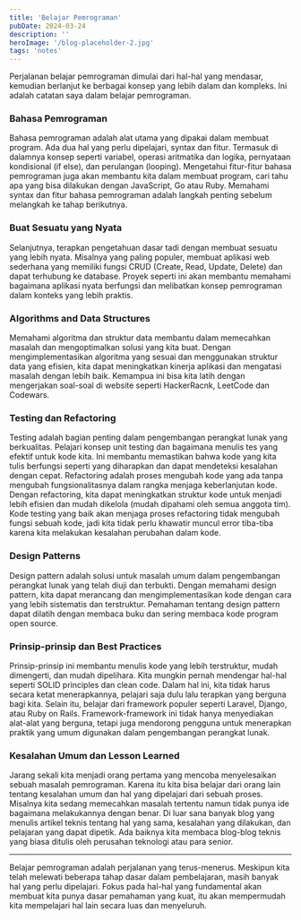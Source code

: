 ```yaml
---
title: 'Belajar Pemrograman'
pubDate: 2024-03-24
description: ''
heroImage: '/blog-placeholder-2.jpg'
tags: 'notes'
---
```


Perjalanan belajar pemrograman dimulai dari hal-hal yang mendasar, kemudian berlanjut ke berbagai konsep yang lebih dalam dan kompleks. Ini adalah catatan saya dalam belajar pemrograman.

### Bahasa Pemrograman

Bahasa pemrograman adalah alat utama yang dipakai dalam membuat program. Ada dua hal yang perlu dipelajari, syntax dan fitur. Termasuk di dalamnya konsep seperti variabel, operasi aritmatika dan logika, pernyataan kondisional (if else), dan perulangan (looping). Mengetahui fitur-fitur bahasa pemrograman juga akan membantu kita dalam membuat program, cari tahu apa yang bisa dilakukan dengan JavaScript, Go atau Ruby. Memahami syntax dan fitur bahasa pemrograman adalah langkah penting sebelum melangkah ke tahap berikutnya.

### Buat Sesuatu yang Nyata

Selanjutnya, terapkan pengetahuan dasar tadi dengan membuat sesuatu yang lebih nyata. Misalnya yang paling populer, membuat aplikasi web sederhana yang memiliki fungsi CRUD (Create, Read, Update, Delete) dan dapat terhubung ke database. Proyek seperti ini akan membantu memahami bagaimana aplikasi nyata berfungsi dan melibatkan konsep pemrograman dalam konteks yang lebih praktis.

### Algorithms and Data Structures

Memahami algoritma dan struktur data membantu dalam memecahkan masalah dan mengoptimalkan solusi yang kita buat. Dengan mengimplementasikan algoritma yang sesuai dan menggunakan struktur data yang efisien, kita dapat meningkatkan kinerja aplikasi dan mengatasi masalah dengan lebih baik. Kemampua ini bisa kita latih dengan mengerjakan soal-soal di website seperti HackerRacnk, LeetCode dan Codewars.

### Testing dan Refactoring

Testing adalah bagian penting dalam pengembangan perangkat lunak yang berkualitas. Pelajari konsep unit testing dan bagaimana menulis tes yang efektif untuk kode kita. Ini membantu memastikan bahwa kode yang kita tulis berfungsi seperti yang diharapkan dan dapat mendeteksi kesalahan dengan cepat. Refactoring adalah proses mengubah kode yang ada tanpa mengubah fungsionalitasnya dalam rangka menjaga keberlanjutan kode. Dengan refactoring, kita dapat meningkatkan struktur kode untuk menjadi lebih efisien dan mudah dikelola (mudah dipahami oleh semua anggota tim). Kode testing yang baik akan menjaga proses refactoring tidak mengubah fungsi sebuah kode, jadi kita tidak perlu khawatir muncul error tiba-tiba karena kita melakukan kesalahan perubahan dalam kode.

### Design Patterns

Design pattern adalah solusi untuk masalah umum dalam pengembangan perangkat lunak yang telah diuji dan terbukti. Dengan memahami design pattern, kita dapat merancang dan mengimplementasikan kode dengan cara yang lebih sistematis dan terstruktur. Pemahaman tentang design pattern dapat dilatih dengan membaca buku dan sering membaca kode program open source.

### Prinsip-prinsip dan Best Practices

Prinsip-prinsip ini membantu menulis kode yang lebih terstruktur, mudah dimengerti, dan mudah dipelihara. Kita mungkin pernah mendengar hal-hal seperti SOLID principles dan clean code. Dalam hal ini, kita tidak harus secara ketat menerapkannya, pelajari saja dulu lalu terapkan yang berguna bagi kita. Selain itu, belajar dari framework populer seperti Laravel, Django, atau Ruby on Rails. Framework-framework ini tidak hanya menyediakan alat-alat yang berguna, tetapi juga mendorong pengguna untuk menerapkan praktik yang umum digunakan dalam pengembangan perangkat lunak.

### Kesalahan Umum dan Lesson Learned

Jarang sekali kita menjadi orang pertama yang mencoba menyelesaikan sebuah masalah pemrograman. Karena itu kita bisa belajar dari orang lain tentang kesalahan umum dan hal yang dipelajari dari sebuah proses. Misalnya kita sedang memecahkan masalah tertentu namun tidak punya ide bagaimana melakukannya dengan benar. Di luar sana banyak blog yang menulis artikel teknis tentang hal yang sama, kesalahan yang dilakukan, dan pelajaran yang dapat dipetik. Ada baiknya kita membaca blog-blog teknis yang biasa ditulis oleh perusahan teknologi atau para senior.

---

Belajar pemrograman adalah perjalanan yang terus-menerus. Meskipun kita telah melewati beberapa tahap dasar dalam pembelajaran, masih banyak hal yang perlu dipelajari. Fokus pada hal-hal yang fundamental akan membuat kita punya dasar pemahaman yang kuat, itu akan mempermudah kita mempelajari hal lain secara luas dan menyeluruh.